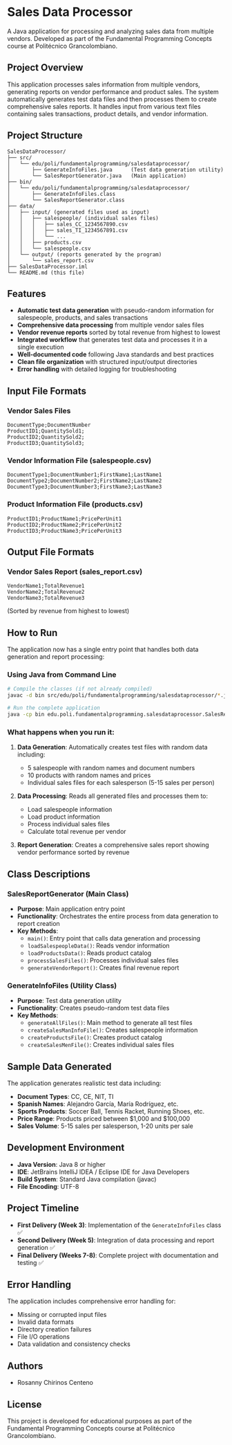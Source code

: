 # Sales Data Processor

A Java application for processing and analyzing sales data from multiple vendors. Developed as part of the Fundamental Programming Concepts course at Politécnico Grancolombiano.

## Project Overview

This application processes sales information from multiple vendors, generating reports on vendor performance and product sales. The system automatically generates test data files and then processes them to create comprehensive sales reports. It handles input from various text files containing sales transactions, product details, and vendor information.

## Project Structure

```
SalesDataProcessor/
├── src/
│   └── edu/poli/fundamentalprogramming/salesdataprocessor/
│       ├── GenerateInfoFiles.java      (Test data generation utility)
│       └── SalesReportGenerator.java   (Main application)
├── bin/
│   └── edu/poli/fundamentalprogramming/salesdataprocessor/
│       ├── GenerateInfoFiles.class
│       └── SalesReportGenerator.class
├── data/
│   ├── input/ (generated files used as input)
│   │   ├── salespeople/ (individual sales files)
│   │   │   ├── sales_CC_1234567890.csv
│   │   │   ├── sales_TI_1234567891.csv
│   │   │   └── ...
│   │   ├── products.csv
│   │   └── salespeople.csv
│   └── output/ (reports generated by the program)
│       └── sales_report.csv
├── SalesDataProcessor.iml
└── README.md (this file)
```

## Features

- **Automatic test data generation** with pseudo-random information for salespeople, products, and sales transactions
- **Comprehensive data processing** from multiple vendor sales files
- **Vendor revenue reports** sorted by total revenue from highest to lowest
- **Integrated workflow** that generates test data and processes it in a single execution
- **Well-documented code** following Java standards and best practices
- **Clean file organization** with structured input/output directories
- **Error handling** with detailed logging for troubleshooting

## Input File Formats

### Vendor Sales Files
```
DocumentType;DocumentNumber
ProductID1;QuantitySold1;
ProductID2;QuantitySold2;
ProductID3;QuantitySold3;
```

### Vendor Information File (salespeople.csv)
```
DocumentType1;DocumentNumber1;FirstName1;LastName1
DocumentType2;DocumentNumber2;FirstName2;LastName2
DocumentType3;DocumentNumber3;FirstName3;LastName3
```

### Product Information File (products.csv)
```
ProductID1;ProductName1;PricePerUnit1
ProductID2;ProductName2;PricePerUnit2
ProductID3;ProductName3;PricePerUnit3
```

## Output File Formats

### Vendor Sales Report (sales_report.csv)
```
VendorName1;TotalRevenue1
VendorName2;TotalRevenue2
VendorName3;TotalRevenue3
```
(Sorted by revenue from highest to lowest)

## How to Run

The application now has a single entry point that handles both data generation and report processing:

### Using Java from Command Line
```bash
# Compile the classes (if not already compiled)
javac -d bin src/edu/poli/fundamentalprogramming/salesdataprocessor/*.java

# Run the complete application
java -cp bin edu.poli.fundamentalprogramming.salesdataprocessor.SalesReportGenerator
```

### What happens when you run it:
1. **Data Generation**: Automatically creates test files with random data including:
   - 5 salespeople with random names and document numbers
   - 10 products with random names and prices
   - Individual sales files for each salesperson (5-15 sales per person)

2. **Data Processing**: Reads all generated files and processes them to:
   - Load salespeople information
   - Load product information  
   - Process individual sales files
   - Calculate total revenue per vendor

3. **Report Generation**: Creates a comprehensive sales report showing vendor performance sorted by revenue

## Class Descriptions

### SalesReportGenerator (Main Class)
- **Purpose**: Main application entry point
- **Functionality**: Orchestrates the entire process from data generation to report creation
- **Key Methods**:
  - `main()`: Entry point that calls data generation and processing
  - `loadSalespeopleData()`: Reads vendor information
  - `loadProductsData()`: Reads product catalog
  - `processSalesFiles()`: Processes individual sales files
  - `generateVendorReport()`: Creates final revenue report

### GenerateInfoFiles (Utility Class)
- **Purpose**: Test data generation utility
- **Functionality**: Creates pseudo-random test data files
- **Key Methods**:
  - `generateAllFiles()`: Main method to generate all test files
  - `createSalesManInfoFile()`: Creates salespeople information
  - `createProductsFile()`: Creates product catalog
  - `createSalesMenFile()`: Creates individual sales files

## Sample Data Generated

The application generates realistic test data including:
- **Document Types**: CC, CE, NIT, TI
- **Spanish Names**: Alejandro García, María Rodríguez, etc.
- **Sports Products**: Soccer Ball, Tennis Racket, Running Shoes, etc.
- **Price Range**: Products priced between $1,000 and $100,000
- **Sales Volume**: 5-15 sales per salesperson, 1-20 units per sale

## Development Environment

- **Java Version**: Java 8 or higher
- **IDE**: JetBrains IntelliJ IDEA / Eclipse IDE for Java Developers
- **Build System**: Standard Java compilation (javac)
- **File Encoding**: UTF-8

## Project Timeline

- **First Delivery (Week 3)**: Implementation of the `GenerateInfoFiles` class ✅
- **Second Delivery (Week 5)**: Integration of data processing and report generation ✅
- **Final Delivery (Weeks 7-8)**: Complete project with documentation and testing ✅

## Error Handling

The application includes comprehensive error handling for:
- Missing or corrupted input files
- Invalid data formats
- Directory creation failures
- File I/O operations
- Data validation and consistency checks

## Authors

- Rosanny Chirinos Centeno

## License

This project is developed for educational purposes as part of the Fundamental Programming Concepts course at Politécnico Grancolombiano.
